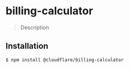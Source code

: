 # billing-calculator

> Description

## Installation

```sh
$ npm install @cloudflare/billing-calculator
```
